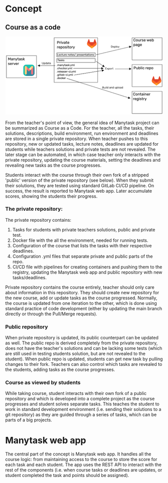 # Concept

## Course as a code

![Course as a code concept](img/course_as_a_code.png)

From the teacher's point of view, the general idea of Manytask project can be summarized as Course as a Code. For the teacher, all the tasks, their solutions, descriptions, build environment, run environment and deadlines are stored in a single private repository. When teacher pushes to this repository, new or updated tasks, lecture notes, deadlines are updated for students while teachers solutions and private tests are not revealed. The later stage can be automated, in which case teacher only interacts with the private repository, updating the course materials, setting the deadlines and revealing new tasks as the course progresses.

Students interact with the course through their own fork of a stripped 'public' version of the private repository (see below). When they submit their solutions, they are tested using standard GitLab CI/CD pipeline. On success, the result is reported to Manytask web app. Later accumulate scores, showing the students their progress.

### The private repository:

The private repository contains:

1. Tasks for students with private teachers solutions, public and private test.
2. Docker file with the all the environment, needed for running tests.
3. Configuration of the course that lists the tasks with their respective deadlines.
4. Configuration .yml files that separate private and public parts of the repo.
5. CI/CD file with pipelines for creating containers and pushing them to the registry, updating the Manytask web app and public repository with new tasks/deadlines.

Private repository contains the course entirely, teacher should only care about information in this repository. They should create new repository for the new course, add or update tasks as the course progressed. Normally, the course is updated from one iteration to the other, which is done using standard practice of code development (either by updating the main branch directly or through the Pull/Merge requests).

### Public repository

When private repository is updated, its public counterpart can be updated as well. The public repo is derived completely from the private repository, does not have the teacher's solutions and can be lacking some tests (which are still used in testing students solution, but are not revealed to the student). When public repo is updated, students can get new task by pulling changes to their fork. Teachers can also control which tasks are revealed to the students, adding tasks as the course progresses.

### Course as viewed by students

While taking course, student interacts with their own fork of a public repository and which is developed into a complete project as the course progresses and student solves separate tasks. This teaches the student to work in standard development environment (i.e. sending their solutions to a git repository) as they are guided through a series of tasks, which can be parts of a big projects.

# Manytask web app

The central part of the concept is Manytask web app. It handles all the course logic: from maintaining access to the course to store the score for each task and each student. The app uses the REST API to interact with the rest of the components (i.e. when course tasks or deadlines are updates, or student completed the task and points should be assigned).

